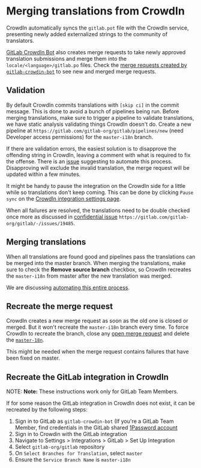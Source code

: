 # Merging translations from CrowdIn

CrowdIn automatically syncs the `gitlab.pot` file with the CrowdIn service, presenting
newly added externalized strings to the community of translators.

[GitLab CrowdIn Bot](https://gitlab.com/gitlab-crowdin-bot) also creates merge requests
to take newly approved translation submissions and merge them into the `locale/<language>/gitlab.po`
files. Check the [merge requests created by `gitlab-crowdin-bot`](https://gitlab.com/gitlab-org/gitlab/-/merge_requests?scope=all&utf8=%E2%9C%93&state=opened&author_username=gitlab-crowdin-bot)
to see new and merged merge requests.

## Validation

By default CrowdIn commits translations with `[skip ci]` in the commit
message. This is done to avoid a bunch of pipelines being run. Before
merging translations, make sure to trigger a pipeline to validate
translations, we have static analysis validating things CrowdIn
doesn't do. Create a new pipeline at `https://gitlab.com/gitlab-org/gitlab/pipelines/new`
(need Developer access permissions) for the `master-i18n` branch.

If there are validation errors, the easiest solution is to disapprove
the offending string in CrowdIn, leaving a comment with what is
required to fix the offense. There is an
[issue](https://gitlab.com/gitlab-org/gitlab/-/issues/23256)
suggesting to automate this process. Disapproving will exclude the
invalid translation, the merge request will be updated within a few
minutes.

It might be handy to pause the integration on the CrowdIn side for a
little while so translations don't keep coming. This can be done by
clicking `Pause sync` on the [CrowdIn integration settings
page](https://translate.gitlab.com/project/gitlab-ee/settings#integration).

When all failures are resolved, the translations need to be double
checked once more as discussed in [confidential issue](../../user/project/issues/confidential_issues.md) `https://gitlab.com/gitlab-org/gitlab/-/issues/19485`.

## Merging translations

When all translations are found good and pipelines pass the
translations can be merged into the master branch. When merging the translations,
make sure to check the **Remove source branch** checkbox, so CrowdIn recreates the
`master-i18n` from master after the new translation was merged.

We are discussing [automating this entire process](https://gitlab.com/gitlab-org/gitlab/-/issues/19896).

## Recreate the merge request

CrowdIn creates a new merge request as soon as the old one is closed
or merged. But it won't recreate the `master-i18n` branch every
time. To force CrowdIn to recreate the branch, close any [open merge
request](https://gitlab.com/gitlab-org/gitlab/-/merge_requests?scope=all&utf8=%E2%9C%93&state=opened&author_username=gitlab-crowdin-bot)
and delete the
[`master-18n`](https://gitlab.com/gitlab-org/gitlab/-/branches/all?utf8=✓&search=master-i18n).

This might be needed when the merge request contains failures that
have been fixed on master.

## Recreate the GitLab integration in CrowdIn

NOTE: **Note:**
These instructions work only for GitLab Team Members.

If for some reason the GitLab integration in CrowdIn does not exist, it can be
recreated by the following steps:

1. Sign in to GitLab as `gitlab-crowdin-bot` (If you're a GitLab Team Member, find credentials in the GitLab shared  [1Password account](https://about.gitlab.com/handbook/security/#1password-for-teams)
1. Sign in to Crowdin with the GitLab integration
1. Navigate to Settings > Integrations > GitLab > Set Up Integration
1. Select `gitlab-org/gitlab` repository
1. On `Select Branches for Translation`, select `master`
1. Ensure the `Service Branch Name` is `master-i18n`
